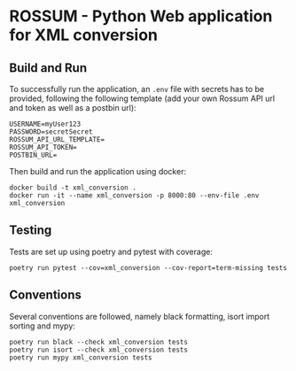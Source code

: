 # ROSSUM - Python Web application for XML conversion

## Build and Run

To successfully run the application, an `.env` file with secrets has to be provided, following the following template (add your own Rossum API url and token as well as a postbin url):

```
USERNAME=myUser123
PASSWORD=secretSecret
ROSSUM_API_URL_TEMPLATE=
ROSSUM_API_TOKEN=
POSTBIN_URL=
```

Then build and run the application using docker:

```
docker build -t xml_conversion .
docker run -it --name xml_conversion -p 8000:80 --env-file .env  xml_conversion
```

## Testing
Tests are set up using poetry and pytest with coverage:
```
poetry run pytest --cov=xml_conversion --cov-report=term-missing tests
```

## Conventions
Several conventions are followed, namely black formatting, isort import sorting and mypy:
```
poetry run black --check xml_conversion tests 
poetry run isort --check xml_conversion tests 
poetry run mypy xml_conversion tests
```
